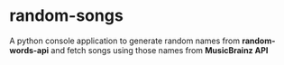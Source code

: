 # random-songs
A python console application to generate random names from **random-words-api** and fetch songs using those names from **MusicBrainz API**
